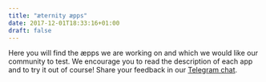 ```yaml
---
title: "æternity æpps"
date: 2017-12-01T18:33:16+01:00
draft: false
---
```


Here you will find the æpps we are working on and which we would like our community to test.
We encourage you to read the description of each app and to try it out of course! Share your feedback in our <a target="_blank" href="https://telegram.me/aeternity">Telegram chat</a>.
